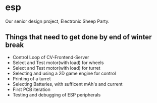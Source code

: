 # esp
Our senior design project, Electronic Sheep Party.
## Things that need to get done by end of winter break
* Control Loop of CV-Frontend-Server
* Select and Test motor(with load) for wheels
* Select and Test motor(with load) for turret
* Selecting and using a 2D game engine for control
* Printing of a turret
* Selecting Batteries, with sufficent mAh's and current
* First PCB iteration
* Testing and debugging of ESP peripherals
